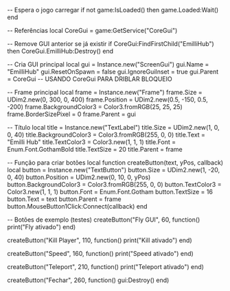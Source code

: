 -- Espera o jogo carregar
if not game:IsLoaded() then
    game.Loaded:Wait()
end

-- Referências
local CoreGui = game:GetService("CoreGui")

-- Remove GUI anterior se já existir
if CoreGui:FindFirstChild("EmilliHub") then
    CoreGui.EmilliHub:Destroy()
end

-- Cria GUI principal
local gui = Instance.new("ScreenGui")
gui.Name = "EmilliHub"
gui.ResetOnSpawn = false
gui.IgnoreGuiInset = true
gui.Parent = CoreGui  -- USANDO CoreGui PARA DRIBLAR BLOQUEIO

-- Frame principal
local frame = Instance.new("Frame")
frame.Size = UDim2.new(0, 300, 0, 400)
frame.Position = UDim2.new(0.5, -150, 0.5, -200)
frame.BackgroundColor3 = Color3.fromRGB(25, 25, 25)
frame.BorderSizePixel = 0
frame.Parent = gui

-- Título
local title = Instance.new("TextLabel")
title.Size = UDim2.new(1, 0, 0, 40)
title.BackgroundColor3 = Color3.fromRGB(255, 0, 0)
title.Text = "Emilli Hub"
title.TextColor3 = Color3.new(1, 1, 1)
title.Font = Enum.Font.GothamBold
title.TextSize = 20
title.Parent = frame

-- Função para criar botões
local function createButton(text, yPos, callback)
	local button = Instance.new("TextButton")
	button.Size = UDim2.new(1, -20, 0, 40)
	button.Position = UDim2.new(0, 10, 0, yPos)
	button.BackgroundColor3 = Color3.fromRGB(255, 0, 0)
	button.TextColor3 = Color3.new(1, 1, 1)
	button.Font = Enum.Font.Gotham
	button.TextSize = 16
	button.Text = text
	button.Parent = frame
	button.MouseButton1Click:Connect(callback)
end

-- Botões de exemplo (testes)
createButton("Fly GUI", 60, function()
	print("Fly ativado")
end)

createButton("Kill Player", 110, function()
	print("Kill ativado")
end)

createButton("Speed", 160, function()
	print("Speed ativado")
end)

createButton("Teleport", 210, function()
	print("Teleport ativado")
end)

createButton("Fechar", 260, function()
	gui:Destroy()
end)
